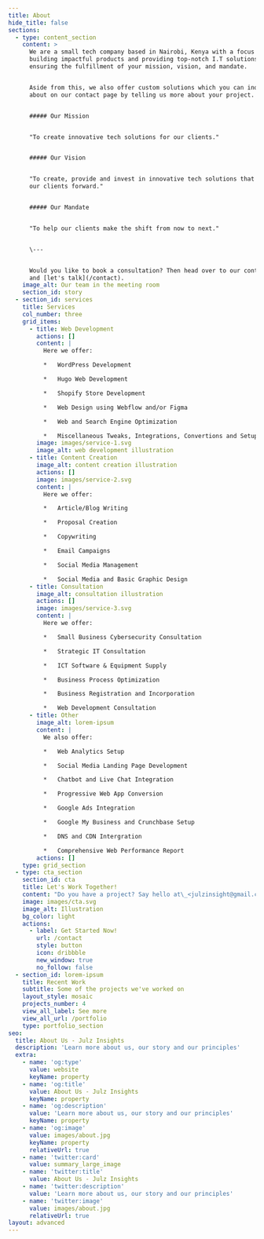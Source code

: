 ```yaml
---
title: About
hide_title: false
sections:
  - type: content_section
    content: >
      We are a small tech company based in Nairobi, Kenya with a focus on
      building impactful products and providing top-notch I.T solutions, hence
      ensuring the fulfillment of your mission, vision, and mandate.


      Aside from this, we also offer custom solutions which you can inquire
      about on our contact page by telling us more about your project.


      ##### Our Mission


      "To create innovative tech solutions for our clients."


      ##### Our Vision


      "To create, provide and invest in innovative tech solutions that propel
      our clients forward."


      ##### Our Mandate


      "To help our clients make the shift from now to next."


      \---


      Would you like to book a consultation? Then head over to our contact page
      and [let's talk](/contact).
    image_alt: Our team in the meeting room
    section_id: story
  - section_id: services
    title: Services
    col_number: three
    grid_items:
      - title: Web Development
        actions: []
        content: |
          Here we offer:

          *   WordPress Development

          *   Hugo Web Development

          *   Shopify Store Development

          *   Web Design using Webflow and/or Figma

          *   Web and Search Engine Optimization

          *   Miscellaneous Tweaks, Integrations, Convertions and Setup
        image: images/service-1.svg
        image_alt: web development illustration
      - title: Content Creation
        image_alt: content creation illustration
        actions: []
        image: images/service-2.svg
        content: |
          Here we offer:

          *   Article/Blog Writing

          *   Proposal Creation

          *   Copywriting

          *   Email Campaigns

          *   Social Media Management

          *   Social Media and Basic Graphic Design
      - title: Consultation
        image_alt: consultation illustration
        actions: []
        image: images/service-3.svg
        content: |
          Here we offer:

          *   Small Business Cybersecurity Consultation

          *   Strategic IT Consultation

          *   ICT Software & Equipment Supply

          *   Business Process Optimization

          *   Business Registration and Incorporation

          *   Web Development Consultation
      - title: Other
        image_alt: lorem-ipsum
        content: |
          We also offer:

          *   Web Analytics Setup

          *   Social Media Landing Page Development

          *   Chatbot and Live Chat Integration

          *   Progressive Web App Conversion

          *   Google Ads Integration

          *   Google My Business and Crunchbase Setup

          *   DNS and CDN Intergration

          *   Comprehensive Web Performance Report
        actions: []
    type: grid_section
  - type: cta_section
    section_id: cta
    title: Let's Work Together!
    content: "Do you have a project? Say hello at\_<julzinsight@gmail.com>\_or tell us more about your project by getting started below.\n"
    image: images/cta.svg
    image_alt: Illustration
    bg_color: light
    actions:
      - label: Get Started Now!
        url: /contact
        style: button
        icon: dribbble
        new_window: true
        no_follow: false
  - section_id: lorem-ipsum
    title: Recent Work
    subtitle: Some of the projects we've worked on
    layout_style: mosaic
    projects_number: 4
    view_all_label: See more
    view_all_url: /portfolio
    type: portfolio_section
seo:
  title: About Us - Julz Insights
  description: 'Learn more about us, our story and our principles'
  extra:
    - name: 'og:type'
      value: website
      keyName: property
    - name: 'og:title'
      value: About Us - Julz Insights
      keyName: property
    - name: 'og:description'
      value: 'Learn more about us, our story and our principles'
      keyName: property
    - name: 'og:image'
      value: images/about.jpg
      keyName: property
      relativeUrl: true
    - name: 'twitter:card'
      value: summary_large_image
    - name: 'twitter:title'
      value: About Us - Julz Insights
    - name: 'twitter:description'
      value: 'Learn more about us, our story and our principles'
    - name: 'twitter:image'
      value: images/about.jpg
      relativeUrl: true
layout: advanced
---
```

